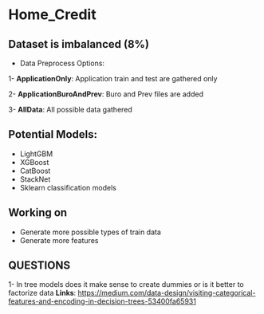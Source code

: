 # Home_Credit

## Dataset is imbalanced (8%)

* Data Preprocess Options:

1- __ApplicationOnly__: Application train and test are gathered only

2- __ApplicationBuroAndPrev__: Buro and Prev files are added

3- __AllData__: All possible data gathered

## Potential Models:
* LightGBM
* XGBoost
* CatBoost
* StackNet
* Sklearn classification models

## Working on
* Generate more possible types of train data
* Generate more features

## QUESTIONS
1- In  tree models does it make sense to create dummies or is it better to factorize data
__Links__: 
https://medium.com/data-design/visiting-categorical-features-and-encoding-in-decision-trees-53400fa65931
